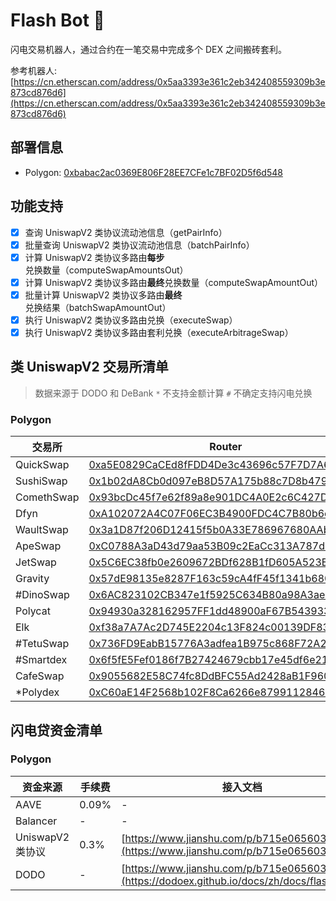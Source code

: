 # Flash Bot 🤖️

闪电交易机器人，通过合约在一笔交易中完成多个 DEX 之间搬砖套利。

参考机器人: [https://cn.etherscan.com/address/0x5aa3393e361c2eb342408559309b3e873cd876d6](https://cn.etherscan.com/address/0x5aa3393e361c2eb342408559309b3e873cd876d6)

## 部署信息

- Polygon: [0xbabac2ac0369E806F28EE7CFe1c7BF02D5f6d548](https://polygonscan.com/address/0xbabac2ac0369E806F28EE7CFe1c7BF02D5f6d548)

## 功能支持

- [x] 查询 UniswapV2 类协议流动池信息（getPairInfo）
- [x] 批量查询 UniswapV2 类协议流动池信息（batchPairInfo）
- [x] 计算 UniswapV2 类协议多路由**每步**兑换数量（computeSwapAmountsOut）
- [x] 计算 UniswapV2 类协议多路由**最终**兑换数量（computeSwapAmountOut）
- [x] 批量计算 UniswapV2 类协议多路由**最终**兑换结果（batchSwapAmountOut）
- [x] 执行 UniswapV2 类协议多路由兑换（executeSwap）
- [x] 执行 UniswapV2 类协议多路由套利兑换（executeArbitrageSwap）

## 类 UniswapV2 交易所清单

> 数据来源于 DODO 和 DeBank
> `*` 不支持金额计算
> `#` 不确定支持闪电兑换

### Polygon

|  交易所   | Router  | Factory |
|   ----   |   ----  |  ----   |
| QuickSwap  | [0xa5E0829CaCEd8fFDD4De3c43696c57F7D7A678ff](https://polygonscan.com/address/0xa5E0829CaCEd8fFDD4De3c43696c57F7D7A678ff) | [0x5757371414417b8c6caad45baef941abc7d3ab32](https://polygonscan.com/address/0x5757371414417b8c6caad45baef941abc7d3ab32) |
| SushiSwap  | [0x1b02dA8Cb0d097eB8D57A175b88c7D8b47997506](https://polygonscan.com/address/0x1b02dA8Cb0d097eB8D57A175b88c7D8b47997506) | [0xc35DADB65012eC5796536bD9864eD8773aBc74C4](https://polygonscan.com/address/0xc35DADB65012eC5796536bD9864eD8773aBc74C4) |
| ComethSwap  | [0x93bcDc45f7e62f89a8e901DC4A0E2c6C427D9F25](https://polygonscan.com/address/0x93bcDc45f7e62f89a8e901DC4A0E2c6C427D9F25) | [0x800b052609c355cA8103E06F022aA30647eAd60a](https://polygonscan.com/address/0x800b052609c355cA8103E06F022aA30647eAd60a) |
| Dfyn | [0xA102072A4C07F06EC3B4900FDC4C7B80b6c57429](https://polygonscan.com/address/0xA102072A4C07F06EC3B4900FDC4C7B80b6c57429) | [0xE7Fb3e833eFE5F9c441105EB65Ef8b261266423B](https://polygonscan.com/address/0xE7Fb3e833eFE5F9c441105EB65Ef8b261266423B)|
| WaultSwap | [0x3a1D87f206D12415f5b0A33E786967680AAb4f6d](https://polygonscan.com/address/0x3a1D87f206D12415f5b0A33E786967680AAb4f6d) | [0xa98ea6356A316b44Bf710D5f9b6b4eA0081409Ef](https://polygonscan.com/address/0xa98ea6356A316b44Bf710D5f9b6b4eA0081409Ef)|
| ApeSwap | [0xC0788A3aD43d79aa53B09c2EaCc313A787d1d607](https://polygonscan.com/address/0xC0788A3aD43d79aa53B09c2EaCc313A787d1d607) | [0xCf083Be4164828f00cAE704EC15a36D711491284](https://polygonscan.com/address/0xCf083Be4164828f00cAE704EC15a36D711491284)|
| JetSwap | [0x5C6EC38fb0e2609672BDf628B1fD605A523E5923](https://polygonscan.com/address/0x5C6EC38fb0e2609672BDf628B1fD605A523E5923) | [0x668ad0ed2622C62E24f0d5ab6B6Ac1b9D2cD4AC7](https://polygonscan.com/address/0x668ad0ed2622C62E24f0d5ab6B6Ac1b9D2cD4AC7)|
| Gravity | [0x57dE98135e8287F163c59cA4fF45f1341b680248](https://polygonscan.com/address/0x57dE98135e8287F163c59cA4fF45f1341b680248) | [0x3ed75AfF4094d2Aaa38FaFCa64EF1C152ec1Cf20](https://polygonscan.com/address/0x3ed75AfF4094d2Aaa38FaFCa64EF1C152ec1Cf20)|
| #DinoSwap | [0x6AC823102CB347e1f5925C634B80a98A3aee7E03](https://polygonscan.com/address/0x6AC823102CB347e1f5925C634B80a98A3aee7E03) | [0x624Ccf581371F8A4493e6AbDE46412002555A1b6](https://polygonscan.com/address/0x624Ccf581371F8A4493e6AbDE46412002555A1b6)|
| Polycat | [0x94930a328162957FF1dd48900aF67B5439336cBD](https://polygonscan.com/address/0x94930a328162957FF1dd48900aF67B5439336cBD) | [0x477Ce834Ae6b7aB003cCe4BC4d8697763FF456FA](https://polygonscan.com/address/0x477Ce834Ae6b7aB003cCe4BC4d8697763FF456FA)|
| Elk | [0xf38a7A7Ac2D745E2204c13F824c00139DF831FFf](https://polygonscan.com/address/0xf38a7A7Ac2D745E2204c13F824c00139DF831FFf) | [0xE3BD06c7ac7E1CeB17BdD2E5BA83E40D1515AF2a](https://polygonscan.com/address/0xE3BD06c7ac7E1CeB17BdD2E5BA83E40D1515AF2a)|
| #TetuSwap | [0x736FD9EabB15776A3adfea1B975c868F72A29d14](https://polygonscan.com/address/0x736FD9EabB15776A3adfea1B975c868F72A29d14) | [0x684d8c187be836171a1Af8D533e4724893031828](https://polygonscan.com/address/0x684d8c187be836171a1Af8D533e4724893031828)|
| #Smartdex | [0x6f5fE5Fef0186f7B27424679cbb17e45df6e2118](https://polygonscan.com/address/0x6f5fE5Fef0186f7B27424679cbb17e45df6e2118) | [0xBE087BeD88539d28664c9998FE3f180ea7b9749C](https://polygonscan.com/address/0xBE087BeD88539d28664c9998FE3f180ea7b9749C)|
| CafeSwap | [0x9055682E58C74fc8DdBFC55Ad2428aB1F96098Fc](https://polygonscan.com/address/0x9055682E58C74fc8DdBFC55Ad2428aB1F96098Fc) | [0x5eDe3f4e7203Bf1F12d57aF1810448E5dB20f46C](https://polygonscan.com/address/0x5eDe3f4e7203Bf1F12d57aF1810448E5dB20f46C)|
| *Polydex | [0xC60aE14F2568b102F8Ca6266e8799112846DD088](https://polygonscan.com/address/0xC60aE14F2568b102F8Ca6266e8799112846DD088) | [0xEAA98F7b5f7BfbcD1aF14D0efAa9d9e68D82f640](https://polygonscan.com/address/0xEAA98F7b5f7BfbcD1aF14D0efAa9d9e68D82f640)|

## 闪电贷资金清单

### Polygon

|  资金来源   | 手续费  | 接入文档 |
|   ----   |   ----  |  ----   |
| AAVE | 0.09% | - |
| Balancer | - | - |
| UniswapV2 类协议 | 0.3% | [https://www.jianshu.com/p/b715e065603e](https://www.jianshu.com/p/b715e065603e) |
| DODO | - | [https://www.jianshu.com/p/b715e065603e](https://dodoex.github.io/docs/zh/docs/flashSwap) |